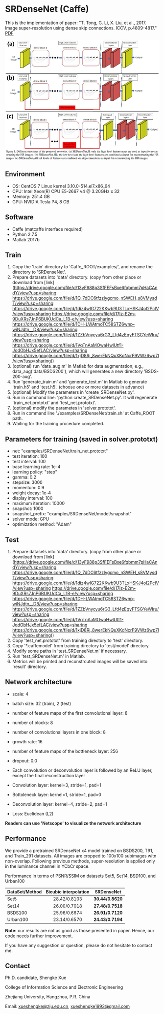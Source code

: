 # SRDenseNet (Caffe)

This is the implementation of paper: "T. Tong, G. Li, X. Liu, et al., 2017. Image super-resolution using dense skip connections. ICCV, p.4809-4817." [PDF](http://openaccess.thecvf.com/content_ICCV_2017/papers/Tong_Image_Super-Resolution_Using_ICCV_2017_paper.pdf)

![](SRDenseNet.jpg)

## Environment

- OS: CentOS 7 Linux kernel 3.10.0-514.el7.x86_64
- CPU: Intel Xeon(R) CPU E5-2667 v4 @ 3.20GHz x 32
- Memory: 251.4 GB
- GPU: NVIDIA Tesla P4, 8 GB

## Software
- Caffe (matcaffe interface required)
- Python 2.7.5
- Matlab 2017b

## Train

1. Copy the 'train' directory to 'Caffe_ROOT/examples/', and rename the directory to 'SRDenseNet'.
2. Prepare datasets into 'data' directory. (copy from other place or download from [link](https://drive.google.com/file/d/13yF988p3SfFEFsBxe6fqbmm7pHaCAndY/view?usp=sharing
https://drive.google.com/file/d/1Q_7dDC6tfzzlygcmo_nSWEH_s8VMysdT/view?usp=sharing
https://drive.google.com/file/d/1diz4wIG722KKwb9U3TLxHSKJ4oI2PclV/view?usp=sharing
https://drive.google.com/file/d/17iz-E2m-9DuXRs7JnP6BUKUdCa_L1B-e/view?usp=sharing
https://drive.google.com/file/d/1DH-LWAtmoTC58STZ6wnp-wiNJdtn__D8/view?usp=sharing
https://drive.google.com/file/d/1ZZbVnycyu6rG3_Lfd4zEqyFTSGYeWIru/view?usp=sharing
https://drive.google.com/file/d/1VqTnAaMOwaHwlUtf1-JodObHJx5efLAC/view?usp=sharing
https://drive.google.com/file/d/1xjD8Rj_8werEkNQuXKdNcrF9VWz6wp7l/view?usp=sharing))
3. (optional) run 'data_aug.m' in Matlab for data augmentation; e.g., data_aug('data/BSDS200'), which will generates a new directory 'BSDS-200-aug'.
4. Run 'generate_train.m' and 'generate_test.m' in Matlab to generate 'train.h5' and 'test.h5'. (choose one or more datasets in advance)
5. (optional) Modify the parameters in 'create_SRDenseNet.py'. 
6. Run in command line: 'python create_SRDenseNet.py'. It will regenerate 'train_net.prototxt' and 'test_net.prototxt'.
7. (optional) modify the parametes in 'solver.prototxt'.
8. Run in command line './examples/SRDenseNet/train.sh' at Caffe_ROOT path.
9. Waiting for the training procedure completed.

## Parameters for training (saved in solver.prototxt)
- net: "examples/SRDenseNet/train_net.prototxt"
- test iteration: 100
- test interval: 100
- base learning rate: 1e-4
- learning policy: "step" 
- gamma: 0.2
- stepsize: 3000
- momentum: 0.9
- weight decay: 1e-4
- display interval: 100
- maximum iteration: 10000
- snapshot: 1000
- snapshot_prefix: "examples/SRDenseNet/model/snapshot"
- solver mode: GPU
- optimization method: "Adam"

## Test

1. Prepare datasets into 'data' directory. (copy from other place or download from [link](https://drive.google.com/file/d/13yF988p3SfFEFsBxe6fqbmm7pHaCAndY/view?usp=sharing
https://drive.google.com/file/d/1Q_7dDC6tfzzlygcmo_nSWEH_s8VMysdT/view?usp=sharing
https://drive.google.com/file/d/1diz4wIG722KKwb9U3TLxHSKJ4oI2PclV/view?usp=sharing
https://drive.google.com/file/d/17iz-E2m-9DuXRs7JnP6BUKUdCa_L1B-e/view?usp=sharing
https://drive.google.com/file/d/1DH-LWAtmoTC58STZ6wnp-wiNJdtn__D8/view?usp=sharing
https://drive.google.com/file/d/1ZZbVnycyu6rG3_Lfd4zEqyFTSGYeWIru/view?usp=sharing
https://drive.google.com/file/d/1VqTnAaMOwaHwlUtf1-JodObHJx5efLAC/view?usp=sharing
https://drive.google.com/file/d/1xjD8Rj_8werEkNQuXKdNcrF9VWz6wp7l/view?usp=sharing))
2. Copy 'test_net.prototxt' from training directory to 'test' directory.
3. Copy '\*.caffemodel' from training directory to 'test/model' directory.
4. Modify some paths in 'test_SRDenseNet.m' if necessary.
5. Run 'test_SRDenseNet.m' in Matlab.
6. Metrics will be printed and reconstrcuted images will be saved into 'result' directory.

## Network architecture

- scale: 4
- batch size: 32 (train), 2 (test)
- number of feature maps of the first convolutional layer: 8
- number of blocks: 8
- number of convolutional layers in one block: 8
- growth rate: 16
- number of feature maps of the bottleneck layer: 256
- dropout: 0.0

- Each convolution or deconvolution layer is followed by an ReLU layer, except the final reconstruction layer
- Convolution layer: kernel=3, stride=1, pad=1
- Bottoleneck layer: kernel=1, stride=1, pad=0
- Deconvolution layer: kernel=4, stride=2, pad=1
- Loss: Euclidean (L2)

**Readers can use 'Netscope' to visualize the network architecture**

## Performance

We provide a pretrained SRDenseNet x4 model trained on BSDS200, T91, and Train_291 datasets. All images are cropped to 100x100 subimages witn non-overlap. Following previous methods, super-resolution is applied only in the luminance channel in YCbCr space.
 
Performance in terms of PSNR/SSIM on datasets Set5, Set14, BSD100, and Urban100
  
| DataSet/Method  | Bicubic interpolation | SRDenseNet |
| --------- |:-------------:|:----------------:|
| Set5      | 28.42/0.8103  | **30.44/0.8620** |
| Set14     | 26.00/0.7018  | **27.48/0.7518** |
| BSDS100   | 25.96/0.6674  | **26.91/0.7120** |
| Urban100	| 23.14/0.6570	| **24.43/0.7194** |

**Note:** our results are not as good as those presented in paper. Hence, our code needs further improvement.

If you have any suggestion or question, please do not hesitate to contact me.

## Contact 

Ph.D. candidate, Shengke Xue

College of Information Science and Electronic Engineering

Zhejiang University, Hangzhou, P.R. China

Email: xueshengke@zju.edu.cn, xueshengke1993@gmail.com
